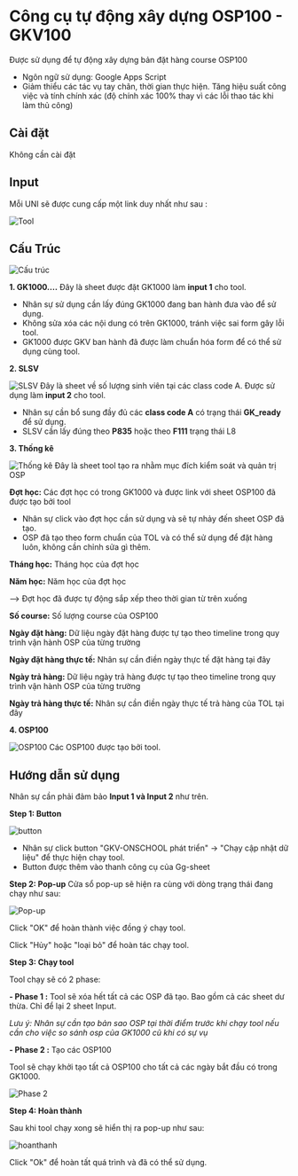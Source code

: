 
# Công cụ tự động xây dựng OSP100 - GKV100

Được sử dụng để tự động xây dựng bản đặt hàng course OSP100 

+ Ngôn ngữ sử dụng: Google Apps Script
+ Giảm thiểu các tác vụ tay chân, thời gian thực hiện. Tăng hiệu suất công việc và tính chính xác (độ chính xác 100% thay vì các lỗi thao tác khi làm thủ công)


## Cài đặt

Không cần cài đặt


    
## Input

Mỗi UNI sẽ được cung cấp một link duy nhất như sau : 

![Tool](https://i.ibb.co/gMQYHMYB/Screenshot-2025-06-03-152550.png)

## Cấu Trúc 

![Cấu trúc](https://i.ibb.co/BH8QfZsx/z6667740881614-889497db4950218b699621e661f1b2ae.jpg)

**1. GK1000....**
 Đây là sheet được đặt GK1000 làm **input 1** cho tool.
 
 + Nhân sự sử dụng cần lấy đúng GK1000 đang ban hành đưa vào để sử dụng. 
 + Không sửa xóa các nội dung có trên GK1000, tránh việc sai form gây lỗi tool.
 + GK1000 được GKV ban hành đã được làm chuẩn hóa form để có thể sử dụng cùng tool.



**2. SLSV**

![SLSV](https://i.ibb.co/v6s57D3y/Screenshot-2025-06-03-155930.png)
Đây là sheet về số lượng sinh viên tại các class code A. Được sử dụng làm **input 2** cho tool.

+ Nhân sự cần bổ sung đầy đủ các **class code A** có trạng thái **GK_ready** để sử dụng.
+ SLSV cần lấy đúng theo **P835** hoặc theo **F111** trạng thái L8

**3. Thống kê**

![Thống kê](https://i.ibb.co/Fby2b217/Screenshot-2025-06-03-163312.png)
Đây là sheet tool tạo ra nhằm mục đích kiểm soát và quản trị OSP 

**Đợt học:** Các đợt học có trong GK1000 và được link với sheet OSP100 đã được tạo bởi tool

+ Nhân sự click vào đợt học cần sử dụng và sẽ tự nhảy đến sheet OSP đã tạo.
+ OSP đã tạo theo form chuẩn của TOL và có thể sử dụng để đặt hàng luôn, không cần chỉnh sửa gì thêm.

**Tháng học:** Tháng học của đợt học

**Năm học:** Năm học của đợt học

--> Đợt học đã được tự động sắp xếp theo thời gian từ trên xuống

**Số course:** Số lượng course của OSP100

**Ngày đặt hàng:** Dữ liệu ngày đặt hàng được tự tạo theo timeline trong quy trình vận hành OSP của từng trường

**Ngày đặt hàng thực tế:** Nhân sự cần điền ngày thực tế đặt hàng tại đây

**Ngày trả hàng:** Dữ liệu ngày trả hàng được tự tạo theo timeline trong quy trình vận hành OSP của từng trường

**Ngày trả hàng thực tế:** Nhân sự cần điền ngày thực tế trả hàng của TOL tại đây

**4. OSP100**

![OSP100](https://i.ibb.co/svHKrWkc/Screenshot-2025-06-03-164218.png)
Các OSP100 được tạo bởi tool.

## Hướng dẫn sử dụng

Nhân sự cần phải đảm bảo **Input 1 và Input 2** như trên.

**Step 1: Button**

![button](https://i.ibb.co/9HhZHrWF/Screenshot-2025-06-03-160822.png)

+ Nhân sự click button "GKV-ONSCHOOL phát triển" -> "Chạy cập nhật dữ liệu" để thực hiện chạy tool.
+ Button được thêm vào thanh công cụ của Gg-sheet


**Step 2: Pop-up**
Cửa sổ pop-up sẽ hiện ra cùng với dòng trạng thái đang chạy như sau: 

![Pop-up](https://i.ibb.co/67x1FpW1/Screenshot-2025-06-03-161322.png)

Click "OK" để hoàn thành việc đồng ý chạy tool. 

Click "Hủy" hoặc "loại bỏ" để hoàn tác chạy tool.

**Step 3: Chạy tool**

Tool chạy sẽ có 2 phase:

**- Phase 1 :** Tool sẽ xóa hết tất cả các OSP đã tạo. Bao gồm cả các sheet dư thừa. Chỉ để lại 2 sheet Input. 

*Lưu ý: Nhân sự cần tạo bản sao OSP tại thời điểm trước khi chạy tool nếu cần cho việc so sánh osp của GK1000 cũ khi có sự vụ*


**- Phase 2 :** Tạo các OSP100

Tool sẽ chạy khởi tạo tất cả OSP100 cho tất cả các ngày bắt đầu có trong GK1000.

![Phase 2](https://i.ibb.co/pr2qZB71/chay2.gif)

**Step 4: Hoàn thành**

Sau khi tool chạy xong sẽ hiển thị ra pop-up như sau: 

![hoanthanh](https://i.ibb.co/hJbVZX17/Screenshot-2025-06-03-165408.png)

Click "Ok" để hoàn tất quá trình và đã có thể sử dụng.